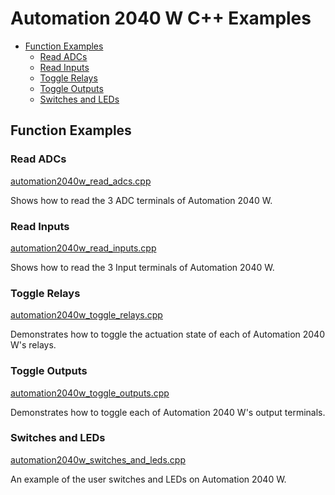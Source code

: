 
# Automation 2040 W C++ Examples <!-- omit in toc -->

- [Function Examples](#function-examples)
  - [Read ADCs](#read-adcs)
  - [Read Inputs](#read-inputs)
  - [Toggle Relays](#toggle-relays)
  - [Toggle Outputs](#toggle-outputs)
  - [Switches and LEDs](#switches-and-leds)


## Function Examples

### Read ADCs
[automation2040w_read_adcs.cpp](automation2040w_read_adcs.cpp)

Shows how to read the 3 ADC terminals of Automation 2040 W.


### Read Inputs
[automation2040w_read_inputs.cpp](automation2040w_read_inputs.cpp)

Shows how to read the 3 Input terminals of Automation 2040 W.


### Toggle Relays
[automation2040w_toggle_relays.cpp](automation2040w_toggle_relays.cpp)

Demonstrates how to toggle the actuation state of each of Automation 2040 W's relays.


### Toggle Outputs
[automation2040w_toggle_outputs.cpp](automation2040w_toggle_outputs.cpp)

Demonstrates how to toggle each of Automation 2040 W's output terminals.


### Switches and LEDs
[automation2040w_switches_and_leds.cpp](automation2040w_switches_and_leds.cpp)

An example of the user switches and LEDs on Automation 2040 W.